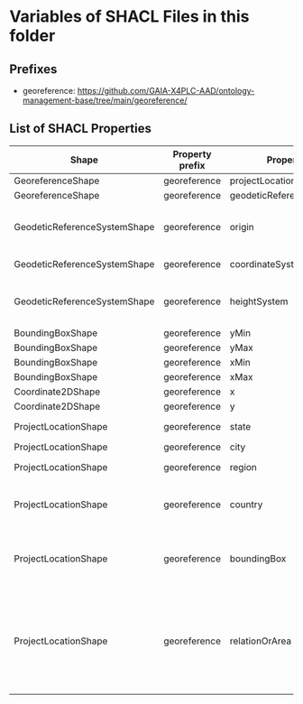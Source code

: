 # Variables of SHACL Files in this folder

## Prefixes

- georeference: <https://github.com/GAIA-X4PLC-AAD/ontology-management-base/tree/main/georeference/>

## List of SHACL Properties

| Shape | Property prefix | Property | MinCount | MaxCount | Description | Datatype/NodeKind | Filename |
| --- | --- | --- | --- | --- | --- | --- | --- |
| GeoreferenceShape | georeference | projectLocation | 1 | 1 |  |  | georeference_shacl.ttl |
| GeoreferenceShape | georeference | geodeticReferenceSystem | 1 | 1 |  |  | georeference_shacl.ttl |
| GeodeticReferenceSystemShape | georeference | origin | 1 | 1 | World coordinates of map origin |  | georeference_shacl.ttl |
| GeodeticReferenceSystemShape | georeference | coordinateSystem | 0 | 1 | EPSG code of the map | <http://www.w3.org/2001/XMLSchema#string> | georeference_shacl.ttl |
| GeodeticReferenceSystemShape | georeference | heightSystem |  | 1 | Ellipsodial height or orthometric height | <http://www.w3.org/2001/XMLSchema#string> | georeference_shacl.ttl |
| BoundingBoxShape | georeference | yMin |  | 1 |  | <http://www.w3.org/2001/XMLSchema#float> | georeference_shacl.ttl |
| BoundingBoxShape | georeference | yMax |  | 1 |  | <http://www.w3.org/2001/XMLSchema#float> | georeference_shacl.ttl |
| BoundingBoxShape | georeference | xMin |  | 1 |  | <http://www.w3.org/2001/XMLSchema#float> | georeference_shacl.ttl |
| BoundingBoxShape | georeference | xMax |  | 1 |  | <http://www.w3.org/2001/XMLSchema#float> | georeference_shacl.ttl |
| Coordinate2DShape | georeference | x |  | 1 |  | <http://www.w3.org/2001/XMLSchema#float> | georeference_shacl.ttl |
| Coordinate2DShape | georeference | y |  | 1 |  | <http://www.w3.org/2001/XMLSchema#float> | georeference_shacl.ttl |
| ProjectLocationShape | georeference | state |  | 1 | State of project area | <http://www.w3.org/2001/XMLSchema#string> | georeference_shacl.ttl |
| ProjectLocationShape | georeference | city |  | 1 | nan | <http://www.w3.org/2001/XMLSchema#string> | georeference_shacl.ttl |
| ProjectLocationShape | georeference | region |  | 1 | Region of project area | <http://www.w3.org/2001/XMLSchema#string> | georeference_shacl.ttl |
| ProjectLocationShape | georeference | country |  | 1 | Country code as ISO 3166-1, alpha-2;  | <http://www.w3.org/2001/XMLSchema#string> | georeference_shacl.ttl |
| ProjectLocationShape | georeference | boundingBox | 1 | 1 | Bounding box with lat/lon values in WGS84 |  | georeference_shacl.ttl |
| ProjectLocationShape | georeference | relationOrArea |  | 1 | Description of the location, dependen if it is a more trajectory style data or area style data | <http://www.w3.org/2001/XMLSchema#string> | georeference_shacl.ttl |
